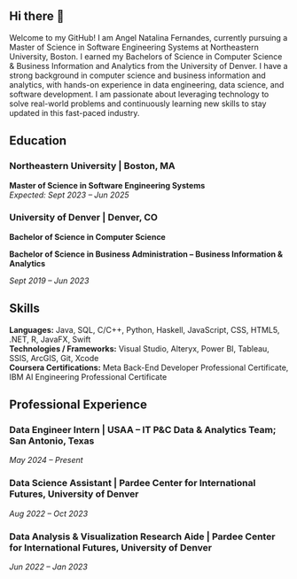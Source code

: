 ## Hi there 👋

Welcome to my GitHub! I am Angel Natalina Fernandes, currently pursuing a Master of Science in Software Engineering Systems at Northeastern University, Boston. I earned my Bachelors of Science in Computer Science & Business Information and Analytics from the University of Denver. I have a strong background in computer science and business information and analytics, with hands-on experience in data engineering, data science, and software development. I am passionate about leveraging technology to solve real-world problems and continuously learning new skills to stay updated in this fast-paced industry.

## Education

### Northeastern University | Boston, MA
**Master of Science in Software Engineering Systems**  
*Expected: Sept 2023 – Jun 2025*  

### University of Denver | Denver, CO
**Bachelor of Science in Computer Science**

**Bachelor of Science in Business Administration – Business Information & Analytics**

*Sept 2019 – Jun 2023*  

## Skills

**Languages:** Java, SQL, C/C++, Python, Haskell, JavaScript, CSS, HTML5, .NET, R, JavaFX, Swift  
**Technologies / Frameworks:** Visual Studio, Alteryx, Power BI, Tableau, SSIS, ArcGIS, Git, Xcode  
**Coursera Certifications:** Meta Back-End Developer Professional Certificate, IBM AI Engineering Professional Certificate  

## Professional Experience

### Data Engineer Intern | USAA – IT P&C Data & Analytics Team; San Antonio, Texas
*May 2024 – Present*

### Data Science Assistant | Pardee Center for International Futures, University of Denver
*Aug 2022 – Oct 2023*

### Data Analysis & Visualization Research Aide | Pardee Center for International Futures, University of Denver
*Jun 2022 – Jan 2023*
<!--
**angferna/angferna** is a ✨ _special_ ✨ repository because its `README.md` (this file) appears on your GitHub profile.

Here are some ideas to get you started:

- 🔭 I’m currently working on ...
- 🌱 I’m currently learning ...
- 👯 I’m looking to collaborate on ...
- 🤔 I’m looking for help with ...
- 💬 Ask me about ...
- 📫 How to reach me: ...
- 😄 Pronouns: ...
- ⚡ Fun fact: ...
-->
